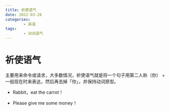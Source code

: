 ```yaml
---
title: 祈使语气
date: 2022-03-28
categories:
        - 英语
tags:
        - 动词语气
---
```


# 祈使语气

主要用来命令或请求，大多数情况，祈使语气就是将一个句子用第二人称（你） + 一般现在时来表达，然后再去掉「你」，并保持动词原型。

- Rabbit，eat the carrot！

- Please give me some money！